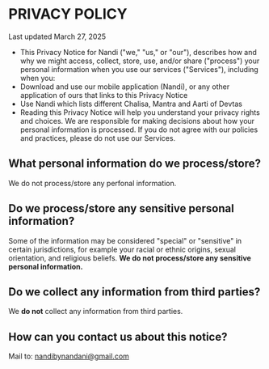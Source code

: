 # PRIVACY POLICY
Last updated March 27, 2025


 - This Privacy Notice for Nandi ("we," "us," or "our"), describes how and why we might access, collect, store, use, and/or share ("process") your personal information when you use our services ("Services"), including when you:
 - Download and use our mobile application (Nandi), or any other application of ours that links to this Privacy Notice
 - Use Nandi which lists different Chalisa, Mantra and Aarti of Devtas
 - Reading this Privacy Notice will help you understand your privacy rights and choices. We are responsible for making decisions about how your personal information is processed. If you do not agree with our policies and practices, please do not use our Services.


## What personal information do we process/store?

We do not process/store any perfonal information.

## Do we process/store any sensitive personal information?

Some of the information may be considered "special" or "sensitive" in certain jurisdictions, for example your racial or ethnic origins, sexual orientation, and religious beliefs. **We do not process/store any sensitive personal information.**


## Do we collect any information from third parties?

We **do not** collect any information from third parties.


## How can you contact us about this notice?

Mail to: nandibynandani@gmail.com
